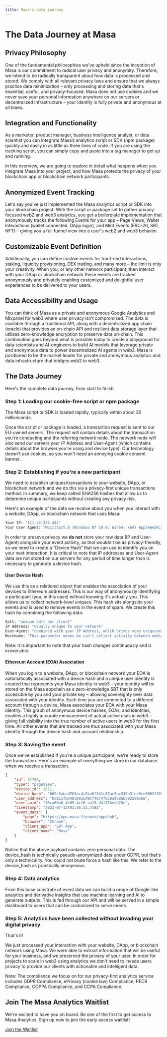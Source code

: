```yaml
---
title: Masa's data journey
---
```


# The Data Journey at Masa

## Privacy Philosophy

One of the fundamental philosophies we've upheld since the inception of Masa is our commitment to radical user privacy and anonymity. Therefore, we intend to be radically transparent about how data is processed and stored. We comply with all relevant privacy laws and ensure that we always practice data minimization – only processing and storing data that's essential, useful, and privacy-focused. Masa does not use cookies and we never save your personal information anywhere on our servers or decentralized infrastructure – your identity is fully private and anonymous at all times. 

## Integration and Functionality

As a marketer, product manager, business intelligence analyst, or data scientist you can integrate Masa’s analytics script or SDK (npm package) quickly and easily in as little as three lines of code. If you are using the tracking script, you can simply copy and paste into a tag manager to get up and running. 

In this overview, we are going to explore in detail what happens when you integrate Masa into your project, and how Masa protects the privacy of your blockchain app or blockchain network participants.

## Anonymized Event Tracking

Let's say you've just implemented the Masa analytics script or SDK into your blockchain project. With the script or package set to gather privacy-focused web2 and web3 analytics, you get a boilerplate implementation that anonymously tracks the following Events for your app – Page Views, Wallet Interactions (wallet connected, DApp login), and Mint Events (ERC-20, SBT, NFT) – giving you a full funnel view into a user's web2 and web3 behavior. 

## Customizable Event Definition

Additionally, you can define custom events for front-end interactions, staking, liquidity provisioning, DEX trading, and many more – the limit is only your creativity. When you, or any other network participant, then interact with your DApp or blockchain network these events are tracked anonymously and privately enabling customized and delightful user experiences to be delivered to your users. 

## Data Accessibility and Usage

You can think of Masa as a private and anonymous Google Analytics and Mixpanel for web3 where user privacy isn’t compromised. The data is available through a traditional API, along with a decentralized app chain (oracle) that provides an on-chain API and resilient data storage layer that utilizes zero-knowledge encryption to preserve data on-chain. This combination goes beyond what is possible today to create a playground for data scientists and AI-engineers to build AI models that leverage private and anonymous data to power decentralized AI agents in web3. Masa is positioned to be the market leader for private and anonymous analytics and data infrastructure that bridges web2 to web3. 

## The Data Journey

Here's the complete data journey, from start to finish:

### Step 1: Loading our cookie-free script or npm package

The Masa script or SDK is loaded rapidly, typically within about 30 milliseconds.

Once the script or package is loaded, a transaction request is sent to our EU-owned servers. The request will contain details about the transaction you're conducting and the referring network node. The network node will also send our servers your IP Address and User-Agent (which contains details about the browser you're using and device type). Our technology doesn't use cookies, so you won't need an annoying cookie consent banner.

### Step 2: Establishing if you're a new participant

We need to establish uniques/transactions to your website, DApp, or blockchain network and we do this via a privacy-first unique transactions method. In summary, we keep salted SHA256 hashes that allow us to determine unique participants without creating any privacy risk.

Here's an example of the data we receive about you when you interact with a website, DApp, or blockchain network that uses Masa:

```bash
Your IP: "111.22.333.444"
Your User Agent: "Mozilla/5.0 (Windows NT 10.0; Win64; x64) AppleWebKit/537.36 (KHTML, like Gecko) Chrome/77.0.3865.90 Safari/537.36"
```

In order to preseve privacy we **do not** store your raw data (IP and User-Agent) alongside your event activity, as that wouldn't be as privacy-friendly, so we need to create a “Device Hash” that we can use to identify you on your next interaction. It is critical to note that IP addresses and User-Agent data are not stored on our servers for any period of time longer than is necessary to generate a device hash.

#### User Device Hash

We use this as a relational object that enables the association of your devices to Ethereum addresses. This is our way of anonymously identifying a participant (you, in this case) without knowing it's actually you. This allows us to collect network-level uniques. This hash sits alongside your events and is used to remove events in the event of spam. We create this hash by combining the following data:

```bash
Salt: "unique salt per client"
IP Address: "usually unique to your network"
User-Agent: "combined with your IP Address, which brings more uniqueness to the user signature hash"
Hostname: "This parameter means we can't collect activity between websites, DApps, and blockchain networks unlike cookies"
```

Note: It is important to note that your hash changes continuously and is irreversible. 

#### Ethereum Account (EOA) Association

When you login to a website, DApp, or blockchain network your EOA is automatically associated with a device hash and a unique user identity is created that represents your Masa identity in web3 – your identity will be stored on the Masa appchain as a zero-knowledge SBT that is only accessible by you and your private key – allowing sovereignty over data associated with your identity. Each time you are connected to a different account through a device, Masa associates your EOA with your Masa identity. This graph of anonymous device hashes, EOAs, and identities, enables a highly accurate measurement of actual active uses in web3 – giving full visibility into the true number of active users in web3 for the first time. All other events that are tracked are thus associated with your Masa identity through the device hash and account relationship. 

### Step 3: Saving the event

Once we've established if you're a unique participant, we're ready to store the transaction. Here's an example of everything we store in our database when we receive a transaction.

```json
{
    "id": 21759,
    "type": "pageView",
    "device_id": 1621,
    "device_hash": "669c3abcd701ec4c8ba8f341c87ac9ac330a3fec9ce8663f92476ebed54c5591",
    "user_address": "0x811fb640cDe15A9Cf4074f658a438abd02590c6B",
    "user_uuid": "38ca60a8-4e85-4cf6-aa18-d4f87becd74c",
    "timestamp": "2023-07-12T03:56:51.758Z",
    "event_data": {
        "page": "https://app.masa.finance/app/hub",
        "browser": "Chrome",
        "client_app": "SBT App",
        "client_name": "Masa"
    }
}
```

Notice that the above payload contains zero personal data. The device_hash is technically pseudo-anonymized data under GDPR, but that's only a technicality. You could not brute force a hash like this. We refer to the device_hash as practically anonymous.

### Step 4: Data analytics

From this base substrate of event data we can build a range of Google-like analytics and derivative insights that use machine learning and AI to generate outputs. This is fed through our API and will be served in a simple dashboard to users that can be customized to serve needs. 

### Step 5: Analytics have been collected without invading your digital privacy

That's it!

We just processed your interaction with your website, DApp, or blockchain network using Masa. We were able to extract information that will be useful for your business, and we preserved the privacy of your user. In order for projects to scale in web3 using analytics we don't need to invade users privacy to provide our clients with actionable and intelligent data. 

Note: The compliance we focus on for our privacy-first analytics service includes GDPR Compliance, ePrivacy (cookie law) Compliance, PECR Compliance, COPPA Compliance, and CCPA Compliance.

## Join The Masa Analytics Waitlist

We're excited to have you on board. Be one of the first to get access to Masa Analytics. Sign up now to join the early access waitlist!

[Join the Waitlist](https://www.masa.finance/)

